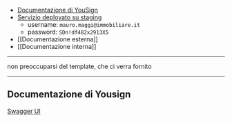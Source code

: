 - [Documentazione di YouSign](https://dev.yousign.com/)
- [Servizio deployato su staging](https://staging-app.yousign.com/)
    - username: `mauro.maggi@immobiliare.it`
    - password: `SDn!df482x2913X5`
- [[Documentazione esterna]]
- [[Documentazione interna]]


---
non preoccuparsi del template, che ci verra fornito

---
## Documentazione di Yousign
[Swagger UI](https://swagger.yousign.com/)